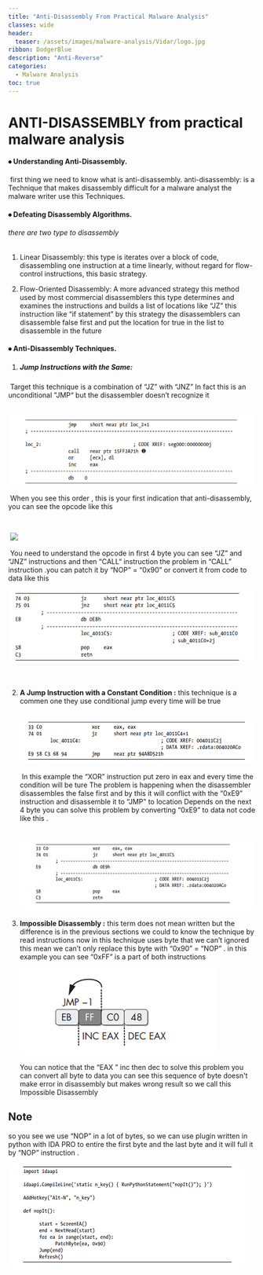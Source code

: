 ```yaml
---
title: "Anti-Disassembly From Practical Malware Analysis"
classes: wide
header:
  teaser: /assets/images/malware-analysis/Vidar/logo.jpg
ribbon: DodgerBlue
description: "Anti-Reverse"
categories:
  - Malware Analysis
toc: true
---
```


#  ANTI-DISASSEMBLY from practical malware analysis

#### ⦁	Understanding Anti-Disassembly.

​			first thing we need to know what is anti-disassembly. anti-disassembly: is a Technique that makes 			disassembly difficult for a malware analyst the malware writer use this Techniques. 

#### ⦁	Defeating Disassembly Algorithms.

###### 		there are two type to disassembly 

1. Linear Disassembly: this type is iterates over a block of code, disassembling one instruction at a 		time linearly, without regard for flow-control instructions, this basic strategy.

2. Flow-Oriented Disassembly: A more advanced strategy this method used by most commercial disassemblers this type determines and examines  the instructions and builds a list of locations like “JZ” this instruction like “if statement” by this strategy the disassemblers can disassemble false first and put the location for true in the list to disassemble in the future

   

#### ⦁	 Anti-Disassembly Techniques. 

1. ##### 			Jump Instructions with the Same:

​					Target this technique is a combination of “JZ” with “JNZ”  In fact this is  an unconditional ”JMP“ 					but the disassembler doesn’t  recognize it 

​					![](/assets/images/malware-analysis/practical-malware/anti1.PNG)

​					When you see this  order , this is your first indication that anti-disassembly, you can see the 					opcode like this 

​					

​					![](C:\Users\moham\Downloads\eln0ty.github.io-master\_posts\Malware-Analysis\assets\images\malware-analysis\practical-malware\anti2.PNG)

​					You  need to understand the opcode in first 4 byte you can see “JZ” and “JNZ” instructions and 					then “CALL“ instruction the problem in “CALL” instruction .you can patch it by “NOP” = “0x90” or 					convert it from code to data like this 

   ​![](/assets/images/malware-analysis/practical-malware/anti3.PNG)

   ​	

 2. **A Jump Instruction with a Constant Condition :** this technique is a commen one they use conditional jump every time will be true 

    ​	![](/assets/images/malware-analysis/practical-malware/anti4.PNG)

    ​	In this example the “XOR” instruction put zero in eax and every time the condition will be ture 			The problem is happening when the disassembler disassembles the             false first and by this it will 			conflict with the “0xE9” instruction and disassemble it to “JMP” to location Depends on the next 4 			byte you can solve this             problem by converting “0xE9” to data not code like this .

    ​	![](/assets/images/malware-analysis/practical-malware/anti5.PNG)

    

3. **Impossible Disassembly :** this term does not mean written but the difference  is in the previous sections we could to know the technique by read instructions now in this technique uses byte that we can’t ignored this mean we can’t only replace this byte with “0x90” = “NOP” . in this example you can see “0xFF” is a part of both instructions 

    ​![](/assets/images/malware-analysis/practical-malware/anti6.PNG)

      ​You can notice that the “EAX ” inc then dec to solve this problem you can convert all byte to data you can see this sequence of byte doesn't make error in disassembly but     makes wrong result so we call this Impossible Disassembly

## Note

   so you see we use “NOP” in a lot of bytes, so we can use plugin written in python with IDA PRO to entire the first byte and the last byte and it will full it by “NOP”            instruction .

  ![](/assets/images/malware-analysis/practical-malware/anti7.PNG)
